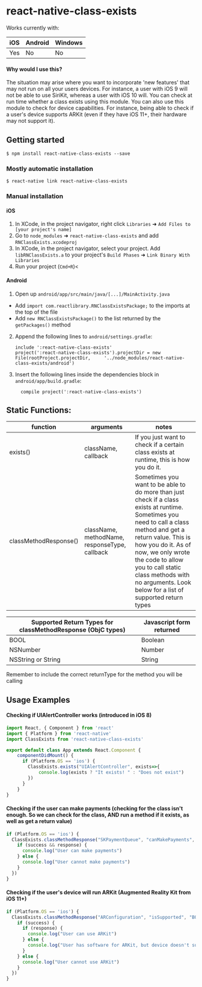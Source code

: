 
# react-native-class-exists

Works currently with:

| iOS | Android | Windows |
| --- | ------- | ------- |
| Yes |    No   |   No    |

#### Why would I use this?
The situation may arise where you want to incorporate 'new features' that may not run on all your users devices. For instance, a user with iOS 9 will not be able to use SiriKit, whereas a user with iOS 10 will. You can check at run time whether a class exists using this module. You can also use this module to check for device capabilities. For instance, being able to check if a user's device supports ARKit (even if they have iOS 11+, their hardware may not support it).

## Getting started

`$ npm install react-native-class-exists --save`

### Mostly automatic installation

`$ react-native link react-native-class-exists`

### Manual installation


#### iOS

1. In XCode, in the project navigator, right click `Libraries` ➜ `Add Files to [your project's name]`
2. Go to `node_modules` ➜ `react-native-class-exists` and add `RNClassExists.xcodeproj`
3. In XCode, in the project navigator, select your project. Add `libRNClassExists.a` to your project's `Build Phases` ➜ `Link Binary With Libraries`
4. Run your project (`Cmd+R`)<

#### Android

1. Open up `android/app/src/main/java/[...]/MainActivity.java`
  - Add `import com.reactlibrary.RNClassExistsPackage;` to the imports at the top of the file
  - Add `new RNClassExistsPackage()` to the list returned by the `getPackages()` method
2. Append the following lines to `android/settings.gradle`:
  	```
  	include ':react-native-class-exists'
  	project(':react-native-class-exists').projectDir = new File(rootProject.projectDir, 	'../node_modules/react-native-class-exists/android')
  	```
3. Insert the following lines inside the dependencies block in `android/app/build.gradle`:
  	```
      compile project(':react-native-class-exists')
  	```

## Static Functions:
| function | arguments           | notes |
| -------- | --------------------| ----- |
| exists() | className, callback | If you just want to check if a certain class exists at runtime, this is how you do it. |
| classMethodResponse() | className, methodName, responseType, callback | Sometimes you want to be able to do more than just check if a class exists at runtime. Sometimes you need to call a class method and get a return value. This is how you do it. As of now, we only wrote the code to allow you to call static class methods with no arguments. Look below for a list of supported return types |

| Supported Return Types for classMethodResponse (ObjC types) | Javascript form returned |
| ----------------------------------------------------------- | ------------------------ |
| BOOL | Boolean |
| NSNumber | Number |
| NSString or String | String |
Remember to include the correct returnType for the method you will be calling




## Usage Examples
#### Checking if UIAlertController works (introduced in iOS 8)
```javascript
import React, { Component } from 'react'
import { Platform } from 'react-native'
import ClassExists from 'react-native-class-exists'

export default class App extends React.Component {
    componentDidMount() {
      if (Platform.OS == 'ios') {
        ClassExists.exists("UIAlertController", exists=>{
            console.log(exists ? "It exists! " : "Does not exist")
        })
      }
    }
}
```

#### Checking if the user can make payments (checking for the class isn't enough. So we can check for the class, AND run a method if it exists, as well as get a return value)
```javascript
if (Platform.OS == 'ios') {
  ClassExists.classMethodResponse("SKPaymentQueue", "canMakePayments", "BOOL", (success, response)=>{
    if (success && response) {
      console.log("User can make payments")
    } else {
      console.log("User cannot make payments")
    }
  })
}
```

#### Checking if the user's device will run ARKit (Augmented Reality Kit from iOS 11+)
```javascript
if (Platform.OS == 'ios') {
  ClassExists.classMethodResponse("ARConfiguration", "isSupported", "BOOL", (success, response)=>{
    if (success) {
      if (response) {
        console.log("User can use ARKit")
      } else {
        console.log("User has software for ARKit, but device doesn't support it. (Probably iOS 11+, but not on a newer device)")
      }
    } else {
      console.log("User cannot use ARKit")
    }
  })
}
```
